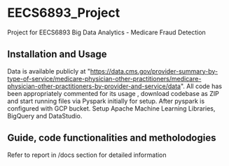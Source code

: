 # EECS6893_Project
Project for EECS6893 Big Data Analytics - Medicare Fraud Detection

## Installation and Usage
Data is available publicly at "https://data.cms.gov/provider-summary-by-type-of-service/medicare-physician-other-practitioners/medicare-physician-other-practitioners-by-provider-and-service/data".
All code has been appropriately commented for its usage , download codebase as ZIP and start running files via Pyspark initially for setup.
After pyspark is configured with GCP bucket.
Setup Apache Machine Learning Libraries, BigQuery and DataStudio.


## Guide, code functionalities and metholodogies 
Refer to report in /docs section for detailed information 

